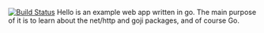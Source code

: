 [![Build Status](https://travis-ci.org/ed0wolf/hello.svg?branch=master)](https://travis-ci.org/ed0wolf/hello)
Hello is an example web app written in go. The main purpose of it is to learn
about the net/http and goji packages, and of course Go.
